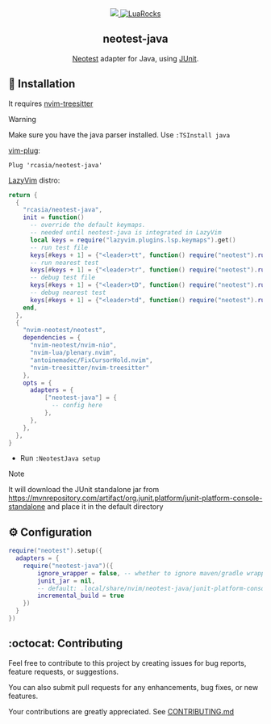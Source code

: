
<section align="center">
  <a href="https://github.com/rcasia/neotest-java/actions/workflows/makefile.yml">
    <img src="https://github.com/rcasia/neotest-java/actions/workflows/makefile.yml/badge.svg">
  </a>
  <a href="https://luarocks.org/modules/rcasia/neotest-java">
    <img alt="LuaRocks" src="https://img.shields.io/luarocks/v/rcasia/neotest-java">
  </a>
  
  <h1>neotest-java</h1>
  <p> <a href="https://github.com/rcarriga/neotest">Neotest</a> adapter for Java, using <a href="https://github.com/junit-team/junit5">JUnit</a>.</p>
</section>

## :wrench: Installation

It requires [nvim-treesitter](https://github.com/nvim-treesitter/nvim-treesitter)
> [!WARNING]
>Make sure you have the java parser installed. Use `:TSInstall java`

[vim-plug](https://github.com/junegunn/vim-plug):
```vim
Plug 'rcasia/neotest-java'
```

[LazyVim](https://github.com/LazyVim/LazyVim) distro:
```lua
return {
  {
    "rcasia/neotest-java",
    init = function()
      -- override the default keymaps.
      -- needed until neotest-java is integrated in LazyVim
      local keys = require("lazyvim.plugins.lsp.keymaps").get()
      -- run test file
      keys[#keys + 1] = {"<leader>tt", function() require("neotest").run.run(vim.fn.expand("%")) end, mode = "n" }
      -- run nearest test
      keys[#keys + 1] = {"<leader>tr", function() require("neotest").run.run() end, mode = "n" }
      -- debug test file
      keys[#keys + 1] = {"<leader>tD", function() require("neotest").run.run({ strategy = "dap" }) end, mode = "n" }
      -- debug nearest test
      keys[#keys + 1] = {"<leader>td", function() require("neotest").run.run({ vim.fn.expand("%"), strategy = "dap" }) end, mode = "n" }
    end,
  },
  {
    "nvim-neotest/neotest",
    dependencies = {
      "nvim-neotest/nvim-nio",
      "nvim-lua/plenary.nvim",
      "antoinemadec/FixCursorHold.nvim",
      "nvim-treesitter/nvim-treesitter"
    },
    opts = {
      adapters = {
          ["neotest-java"] = {
            -- config here
          },
      },
    },
  },
}
```

* Run `:NeotestJava setup`
> [!NOTE]
> It will download the JUnit standalone jar from https://mvnrepository.com/artifact/org.junit.platform/junit-platform-console-standalone and place it in the default directory

## :gear: Configuration
```lua
require("neotest").setup({
  adapters = {
    require("neotest-java")({
        ignore_wrapper = false, -- whether to ignore maven/gradle wrapper
        junit_jar = nil,
        -- default: .local/share/nvim/neotest-java/junit-platform-console-standalone-[version].jar
        incremental_build = true
    })
  }
})
```

## :octocat: Contributing
Feel free to contribute to this project by creating issues for bug reports, feature requests, or suggestions.

You can also submit pull requests for any enhancements, bug fixes, or new features.

Your contributions are greatly appreciated. See [CONTRIBUTING.md](https://github.com/rcasia/neotest-java/blob/main/CONTRIBUTING.md)

